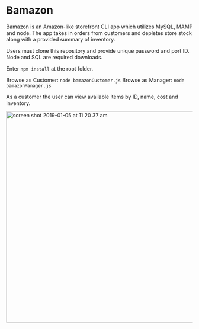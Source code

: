 # Bamazon

Bamazon is an Amazon-like storefront CLI app which utilizes MySQL, MAMP and node. The app takes in orders from customers and depletes store stock along with a provided summary of inventory.

Users must clone this repository and provide unique password and port ID.
Node and SQL are required downloads.

Enter `npm install` at the root folder.

Browse as Customer: `node bamazonCustomer.js`
Browse as Manager: `node bamazonManager.js`

As a customer the user can view available items by ID, name, cost and inventory.

<img width="571" alt="screen shot 2019-01-05 at 11 20 37 am" src="https://user-images.githubusercontent.com/39817046/50727459-c6784400-10e0-11e9-9c2d-9b39852c7268.png">
